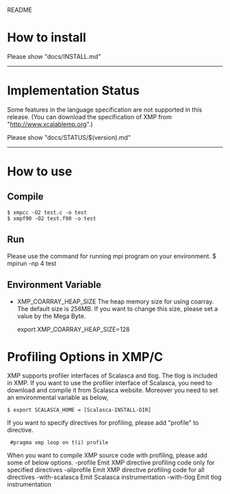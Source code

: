 README

# How to install
 Please show "docs/INSTALL.md"

-----
# Implementation Status
 Some features in the language specification are not supported in this release.
 (You can download the specification of XMP from "http://www.xcalablemp.org".)

 Please show "docs/STATUS/$(version).md"

-----
# How to use
## Compile
    $ xmpcc -O2 test.c -o test
    $ xmpf90 -O2 test.f90 -o test
   
## Run
 Please use the command for running mpi program on your environment.
    $ mpirun -np 4 test

## Environment Variable
* XMP_COARRAY_HEAP_SIZE
 The heap memory size for using coarray. The default size is 256MB.
 If you want to change this size, please set a value by the Mega Byte.

    export XMP_COARRAY_HEAP_SIZE=128

# Profiling Options in XMP/C
 XMP supports profiler interfaces of Scalasca and tlog.
 The tlog is included in XMP.
 If you want to use the profiler interface of Scalasca,
 you need to download and compile it from Scalasca website.
 Moreover you need to set an environmental variable as below,

    $ export SCALASCA_HOME = [Scalasca-INSTALL-DIR]

 If you want to specify directives for profiling,
 please add "profile" to directive.

     #pragma xmp loop on t(i) profile

 When you want to compile XMP source code with profiling,
 please add some of below options.
    -profile         Emit XMP directive profiling code only for specified directives
    -allprofile      Emit XMP directive profiling code for all directives
    -with-scalasca   Emit Scalasca instrumentation
    -with-tlog       Emit tlog instrumentation
